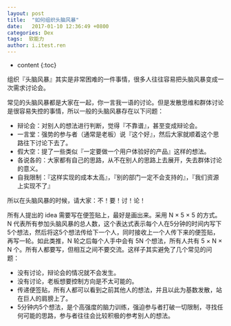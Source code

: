 ```yaml
---
layout: post
title:  "如何组织头脑风暴"
date:   2017-01-10 12:36:49 +0800
categories: Dex
tags:  软能力
author: i.itest.ren
---
```


* content
{:toc}






组织『头脑风暴』其实是非常困难的一件事情，很多人往往容易把头脑风暴变成一次需求讨论会。

常见的头脑风暴都是大家在一起，你一言我一语的讨论。但是发散思维和群体讨论是很容易失控的事情，所以一般的头脑风暴存在以下问题：

- 辩论会：对别人的想法进行判断，觉得『不靠谱』，甚至变成辩论会。
- 一言堂：强势的参与者（通常是老板）说『这个好』，然后大家就顺着这个思路往下讨论下去了。
- 假大空：提了一些类似『一定要做一个用户体验好的产品』这样的想法。
- 各说各的：大家都有自己的思路，从不在别人的思路上去展开，失去群体讨论的意义。
- 自我限制：『这样实现的成本太高』，『别的部门一定不会支持的』，『我们资源上实现不了』


所以在头脑风暴的时候，请大家：不！要！讨！论！

所有人提出的 idea 需要写在便签贴上，最好是画出来。采用 N × 5 × 5 的方式。N 代表所有参加头脑风暴的总人数，这个表达式表示每个人在5分钟的时间内写下5个想法，然后将这5个想法传给下一个人，同时接收上一个人传下来的便签贴，再写一轮。如此类推，N 轮之后每个人手中会有 5N 个想法，所有人共有 5 × N × N 个。所有人都要写，但相互之间不要交流。这样子其实避免了几个常见的问题：

- 没有讨论，辩论会的情况就不会发生。
- 没有讨论，老板想要控制方向是不太可能的。
- 传递便签贴，所有人都可以看到之前其他人的想法，并且以此为基数发散，站在巨人的肩膀上了。
- 5分钟内5个想法，是个高强度的脑力训练，强迫参与者打破一切限制，寻找任何可能的思路，参与者往往会比较积极的参考别人的想法。
